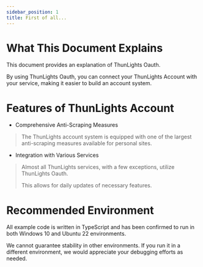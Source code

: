 ```yaml
---
sidebar_position: 1
title: First of all...
---
```


# What This Document Explains

This document provides an explanation of ThunLights Oauth.

By using ThunLights Oauth, you can connect your ThunLights Account with your service, making it easier to build an account system.

# Features of ThunLights Account

- Comprehensive Anti-Scraping Measures
> The ThunLights account system is equipped with one of the largest anti-scraping measures available for personal sites.

- Integration with Various Services
> Almost all ThunLights services, with a few exceptions, utilize ThunLights Oauth.
>
> This allows for daily updates of necessary features.

# Recommended Environment

All example code is written in TypeScript and has been confirmed to run in both Windows 10 and Ubuntu 22 environments.

We cannot guarantee stability in other environments. If you run it in a different environment, we would appreciate your debugging efforts as needed.
